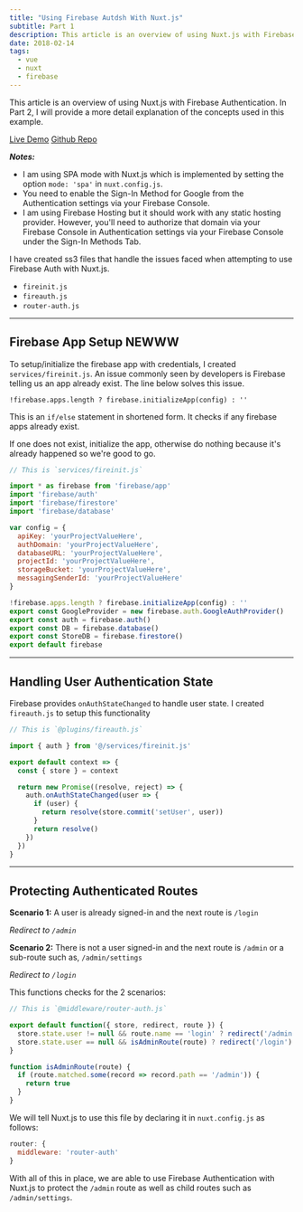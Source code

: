 ```yaml
---
title: "Using Firebase Autdsh With Nuxt.js"
subtitle: Part 1
description: This article is an overview of using Nuxt.js with Firebase Authentication. Learn how to check for admin access in your routes and use Vuex with Nuxt.js and Firebase to keep everything manageable.
date: 2018-02-14
tags:
  - vue
  - nuxt
  - firebase
---
```


This article is an overview of using Nuxt.js with Firebase Authentication. In Part 2, I will provide a more detail explanation of the concepts used in this example.

<div class="flexContainer">
<a target="/\_blank" rel="noopener" href=https://nuxt-firebase-auth.firebaseapp.com/>Live Demo</a>
<a target="/\_blank" rel="noopener" href=https://github.com/davidroyer/nuxt-firebase-auth>Github Repo</a>
</div>

**_Notes:_**

* I am using SPA mode with Nuxt.js which is implemented by setting the option `mode: 'spa'` in `nuxt.config.js`.
* You need to enable the Sign-In Method for Google from the Authentication settings via your Firebase Console.
* I am using Firebase Hosting but it should work with any static hosting provider. However, you'll need to authorize that domain via your Firebase Console in Authentication settings via your Firebase Console under the Sign-In Methods Tab.

I have created ss3 files that handle the issues faced when attempting to use Firebase Auth with Nuxt.js.

* `fireinit.js`
* `fireauth.js`
* `router-auth.js`

---

## Firebase App Setup NEWWW

To setup/initialize the firebase app with credentials, I created `services/fireinit.js`. An issue commonly seen by developers is Firebase telling us an app already exist. The line below solves this issue.

`!firebase.apps.length ? firebase.initializeApp(config) : ''`

This is an `if/else` statement in shortened form. It checks if any firebase apps already exist.

If one does not exist, initialize the app, otherwise do nothing because it's already happened so we're good to go.

```js
// This is `services/fireinit.js`

import * as firebase from 'firebase/app'
import 'firebase/auth'
import 'firebase/firestore'
import 'firebase/database'

var config = {
  apiKey: 'yourProjectValueHere',
  authDomain: 'yourProjectValueHere',
  databaseURL: 'yourProjectValueHere',
  projectId: 'yourProjectValueHere',
  storageBucket: 'yourProjectValueHere',
  messagingSenderId: 'yourProjectValueHere'
}

!firebase.apps.length ? firebase.initializeApp(config) : ''
export const GoogleProvider = new firebase.auth.GoogleAuthProvider()
export const auth = firebase.auth()
export const DB = firebase.database()
export const StoreDB = firebase.firestore()
export default firebase
```

---

## Handling User Authentication State

Firebase provides `onAuthStateChanged` to handle user state. I created `fireauth.js` to setup this functionality

```js
// This is `@plugins/fireauth.js`

import { auth } from '@/services/fireinit.js'

export default context => {
  const { store } = context

  return new Promise((resolve, reject) => {
    auth.onAuthStateChanged(user => {
      if (user) {
        return resolve(store.commit('setUser', user))
      }
      return resolve()
    })
  })
}
```

---

## Protecting Authenticated Routes

**Scenario 1:**
A user is already signed-in and the next route is `/login`

_Redirect to `/admin`_

**Scenario 2:**
There is not a user signed-in and the next route is `/admin` or a sub-route such as, `/admin/settings`

_Redirect to `/login`_

This functions checks for the 2 scenarios:

```js
// This is `@middleware/router-auth.js`

export default function({ store, redirect, route }) {
  store.state.user != null && route.name == 'login' ? redirect('/admin') : ''
  store.state.user == null && isAdminRoute(route) ? redirect('/login') : ''
}

function isAdminRoute(route) {
  if (route.matched.some(record => record.path == '/admin')) {
    return true
  }
}
```

We will tell Nuxt.js to use this file by declaring it in `nuxt.config.js` as follows:

```js
router: {
  middleware: 'router-auth'
}
```

With all of this in place, we are able to use Firebase Authentication with Nuxt.js to protect the `/admin` route as well as child routes such as `/admin/settings`.
